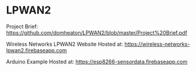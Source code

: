 # LPWAN2
Project Brief: https://github.com/domheaton/LPWAN2/blob/master/Project%20Brief.pdf

Wireless Networks LPWAN2 Website Hosted at: https://wireless-networks-lpwan2.firebaseapp.com

Arduino Example Hosted at: https://esp8266-sensordata.firebaseapp.com
